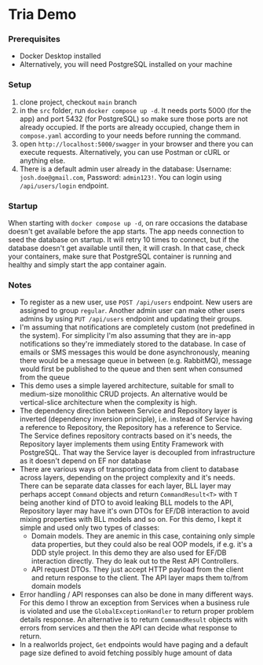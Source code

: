 # Tria Demo

### Prerequisites

- Docker Desktop installed
- Alternatively, you will need PostgreSQL installed on your machine

### Setup

1. clone project, checkout `main` branch
2. in the `src` folder, run `docker compose up -d`. It needs ports 5000 (for the app) and port 5432 (for PostgreSQL) so make sure those ports are not already occupied. If the ports are already occupied, change them in `compose.yaml` according to your needs before running the command.
3. open `http://localhost:5000/swagger` in your browser and there you can execute requests. Alternatively, you can use Postman or cURL or anything else.
4. There is a default admin user already in the database: Username: `josh.doe@gmail.com`, Password: `admin123!`. You can login using `/api/users/login` endpoint.

### Startup
When starting with `docker compose up -d`, on rare occasions the database doesn't get available before the app starts. The app needs connection to seed the database on startup. It will retry 10 times to connect, but if the database doesn't get available until then, it will crash. In that case, check your containers, make sure that PostgreSQL container is running and healthy and simply start the app container again.

### Notes

* To register as a new user, use `POST /api/users` endpoint. New users are assigned to group `regular`. Another admin user can make other users admins by using `PUT /api/users` endpoint and updating their groups.
* I'm assuming that notifications are completely custom (not predefined in the system). For simplicity I'm also assuming that they are in-app notifications so they're immediately stored to the database. In case of emails or SMS messages this would be done asynchronously, meaning there would be a message queue in between (e.g. RabbitMQ), message would first be published to the queue and then sent when consumed from the queue
* This demo uses a simple layered architecture, suitable for small to medium-size monolithic CRUD projects. An alternative would be vertical-slice architecture when the complexity is high. 
* The dependency direction between Service and Repository layer is inverted (dependency inversion principle), i.e. instead of Service having a reference to Repository, the Repository has a reference to Service. The Service defines repository contracts based on it's needs, the Repository layer implements them using Entity Framework with PostgreSQL. That way the Service layer is decoupled from infrastructure as it doesn't depend on EF nor database
* There are various ways of transporting data from client to database across layers, depending on the project complexity and it's needs. There can be separate data classes for each layer, BLL layer may perhaps accept `Command` objects and return `CommandResult<T>` with `T` being another kind of DTO to avoid leaking BLL models to the API, Repository layer may have it's own DTOs for EF/DB interaction to avoid mixing properties with BLL models and so on. For this demo, I kept it simple and used only two types of classes:
  * Domain models. They are anemic in this case, containing only simple data properties, but they could also be real OOP models, if e.g. it's a DDD style project. In this demo they are also used for EF/DB interaction directly. They do leak out to the Rest API Controllers.
  * API request DTOs. They just accept HTTP payload from the client and return response to the client. The API layer maps them to/from domain models
* Error handling / API responses can also be done in many different ways. For this demo I throw an exception from Services when a business rule is violated and use the `GlobalExceptionHandler` to return proper problem details response. An alternative is to return `CommandResult` objects with errors from services and then the API can decide what response to return.
* In a realworlds project, `Get` endpoints would have paging and a default page size defined to avoid fetching possibly huge amount of data
